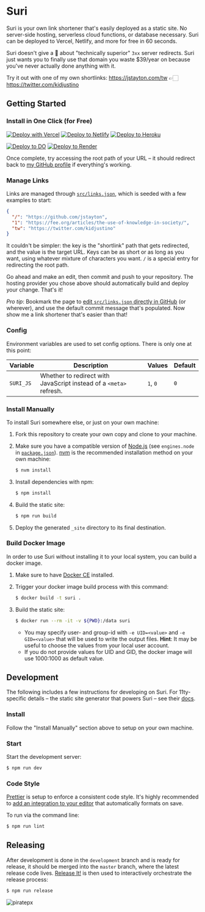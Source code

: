 # Suri

Suri is your own link shortener that's easily deployed as a static site. No
server-side hosting, serverless cloud functions, or database necessary. Suri can
be deployed to Vercel, Netlify, and more for free in 60 seconds.

Suri doesn't give a 💩 about "technically superior" `3xx` server redirects. Suri
just wants you to finally use that domain you waste \$39/year on because you've
never actually done anything with it.

Try it out with one of my own shortlinks: https://jstayton.com/tw 👉🏻
https://twitter.com/kidjustino

## Getting Started

### Install in One Click (for Free)

[![Deploy with Vercel](https://vercel.com/button)](https://vercel.com/new/git/external?repository-url=https%3A%2F%2Fgithub.com%2Fjstayton%2Fsuri&project-name=suri&repository-name=suri)
[![Deploy to Netlify](https://www.netlify.com/img/deploy/button.svg)](https://app.netlify.com/start/deploy?repository=https%3A%2F%2Fgithub.com%2Fjstayton%2Fsuri)
[![Deploy to Heroku](https://www.herokucdn.com/deploy/button.svg)](https://heroku.com/deploy?template=https%3A%2F%2Fgithub.com%2Fjstayton%2Fsuri)

[![Deploy to DO](https://www.deploytodo.com/do-btn-blue.svg)](https://cloud.digitalocean.com/apps/new?repo=https%3A%2F%2Fgithub.com%2Fjstayton%2Fsuri%2Ftree%2Fmaster)
[![Deploy to Render](https://render.com/images/deploy-to-render-button.svg)](https://render.com/deploy?repo=https%3A%2F%2Fgithub.com%2Fjstayton%2Fsuri)

Once complete, try accessing the root path of your URL – it should redirect back
to [my GitHub profile](https://github.com/jstayton) if everything's working.

### Manage Links

Links are managed through [`src/links.json`](src/links.json), which is seeded
with a few examples to start:

```json
{
  "/": "https://github.com/jstayton",
  "1": "https://fee.org/articles/the-use-of-knowledge-in-society/",
  "tw": "https://twitter.com/kidjustino"
}
```

It couldn't be simpler: the key is the "shortlink" path that gets redirected,
and the value is the target URL. Keys can be as short or as long as you want,
using whatever mixture of characters you want. `/` is a special entry for
redirecting the root path.

Go ahead and make an edit, then commit and push to your repository. The hosting
provider you chose above should automatically build and deploy your change.
That's it!

_Pro tip_: Bookmark the page to
[edit `src/links.json` directly in GitHub](https://github.com/jstayton/suri/edit/master/src/links.json)
(or wherever), and use the default commit message that's populated. Now show me
a link shortener that's easier than that!

### Config

Environment variables are used to set config options. There is only one at this
point:

| Variable  | Description                                                        | Values   | Default |
| --------- | ------------------------------------------------------------------ | -------- | ------- |
| `SURI_JS` | Whether to redirect with JavaScript instead of a `<meta>` refresh. | `1`, `0` | `0`     |

### Install Manually

To install Suri somewhere else, or just on your own machine:

1. Fork this repository to create your own copy and clone to your machine.

1. Make sure you have a compatible version of [Node.js](https://nodejs.org/)
   (see `engines.node` in [`package.json`](package.json)).
   [nvm](https://github.com/nvm-sh/nvm) is the recommended installation method
   on your own machine:

   ```bash
   $ nvm install
   ```

1. Install dependencies with npm:

   ```bash
   $ npm install
   ```

1. Build the static site:

   ```bash
   $ npm run build
   ```

1. Deploy the generated `_site` directory to its final destination.

### Build Docker Image

In order to use Suri without installing it to your local system, you can build a docker image.

1. Make sure to have [Docker CE](https://docs.docker.com/engine/install/) installed.

1. Trigger your docker image build process with this command:

   ```bash
   $ docker build -t suri .
   ```

1. Build the static site:

   ```bash
   $ docker run --rm -it -v ${PWD}:/data suri
   ```
   * You may specify user- and group-id with `-e UID=<value>` and `-e GID=<value>` that will be used to write the output files. **Hint**: It may be useful to choose the values from your local user account.
   * If you do not provide values for UID and GID, the docker image will use 1000:1000 as default value.

## Development

The following includes a few instructions for developing on Suri. For
11ty-specific details – the static site generator that powers Suri – see their
[docs](https://www.11ty.dev/docs/).

### Install

Follow the "Install Manually" section above to setup on your own machine.

### Start

Start the development server:

```bash
$ npm run dev
```

### Code Style

[Prettier](https://prettier.com/) is setup to enforce a consistent code style.
It's highly recommended to
[add an integration to your editor](https://prettier.io/docs/en/editors.html)
that automatically formats on save.

To run via the command line:

```bash
$ npm run lint
```

## Releasing

After development is done in the `development` branch and is ready for release,
it should be merged into the `master` branch, where the latest release code
lives. [Release It!](https://github.com/release-it/release-it) is then used to
interactively orchestrate the release process:

```bash
$ npm run release
```

![piratepx](https://app.piratepx.com/ship?p=e91ddd1b-31ad-4c36-b03e-be4a1e9a7678&i=suri)
